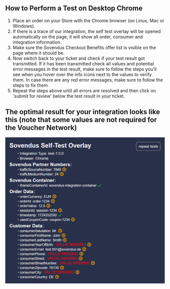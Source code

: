 ## How to Perform a Test on Desktop Chrome

1. Place an order on your Store with the Chrome browser (on Linux, Mac or Windows).
2. If there is a trace of our integration, the self test overlay will be opened automatically on the page, it will show all order, consumer and integration information.
3. Make sure the Sovendus Checkout Benefits offer list is visible on the page where it should be.
4. Now switch back to your ticket and check if your test result got transmitted. If it has been transmitted check all values and potential error messages in the test result, make sure to follow the steps you'll see when you hover over the info icons next to the values to verify them. In case there are any red error messages, make sure to follow the steps to fix them
5. Repeat the steps above until all errors are resolved and then click on 'submit for review' below the test result in your ticket.

## The optimal result for your integration looks like this (note that some values are not required for the Voucher Network)

![VN-image](https://raw.githubusercontent.com/Sovendus-GmbH/Sovendus-Integration-Selftester-Browser-Plugin/main/docs/VoucherNetwork.png)
